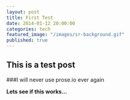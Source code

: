 ```yaml
---
layout: post
title: First Test
date: 2014-01-12 20:00:00
categories: tech
featured_image: "/images/sr-background.gif"
published: true
---
```


## This is a test post

###I will never use prose.io ever again

__Lets see if this works...__
